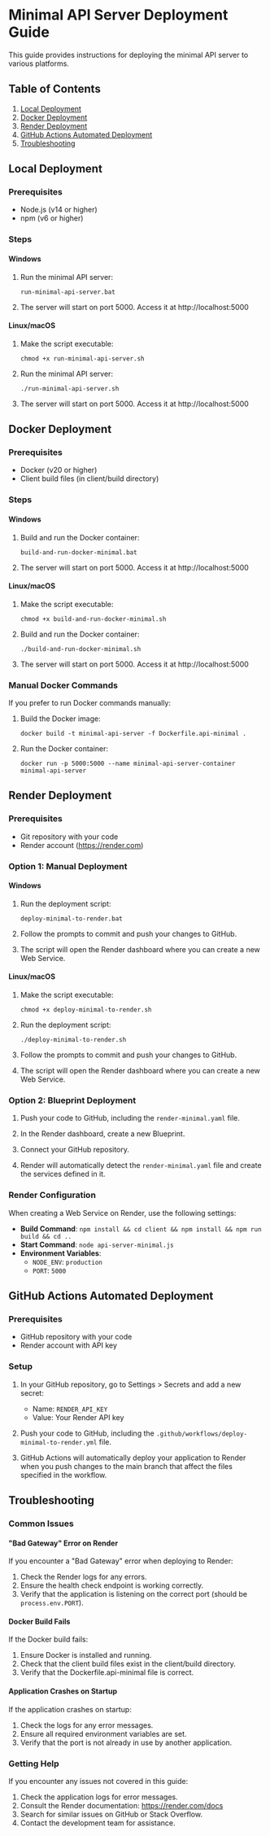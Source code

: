 # Minimal API Server Deployment Guide

This guide provides instructions for deploying the minimal API server to various platforms.

## Table of Contents

1. [Local Deployment](#local-deployment)
2. [Docker Deployment](#docker-deployment)
3. [Render Deployment](#render-deployment)
4. [GitHub Actions Automated Deployment](#github-actions-automated-deployment)
5. [Troubleshooting](#troubleshooting)

## Local Deployment

### Prerequisites

- Node.js (v14 or higher)
- npm (v6 or higher)

### Steps

#### Windows

1. Run the minimal API server:
   ```
   run-minimal-api-server.bat
   ```

2. The server will start on port 5000. Access it at http://localhost:5000

#### Linux/macOS

1. Make the script executable:
   ```
   chmod +x run-minimal-api-server.sh
   ```

2. Run the minimal API server:
   ```
   ./run-minimal-api-server.sh
   ```

3. The server will start on port 5000. Access it at http://localhost:5000

## Docker Deployment

### Prerequisites

- Docker (v20 or higher)
- Client build files (in client/build directory)

### Steps

#### Windows

1. Build and run the Docker container:
   ```
   build-and-run-docker-minimal.bat
   ```

2. The server will start on port 5000. Access it at http://localhost:5000

#### Linux/macOS

1. Make the script executable:
   ```
   chmod +x build-and-run-docker-minimal.sh
   ```

2. Build and run the Docker container:
   ```
   ./build-and-run-docker-minimal.sh
   ```

3. The server will start on port 5000. Access it at http://localhost:5000

### Manual Docker Commands

If you prefer to run Docker commands manually:

1. Build the Docker image:
   ```
   docker build -t minimal-api-server -f Dockerfile.api-minimal .
   ```

2. Run the Docker container:
   ```
   docker run -p 5000:5000 --name minimal-api-server-container minimal-api-server
   ```

## Render Deployment

### Prerequisites

- Git repository with your code
- Render account (https://render.com)

### Option 1: Manual Deployment

#### Windows

1. Run the deployment script:
   ```
   deploy-minimal-to-render.bat
   ```

2. Follow the prompts to commit and push your changes to GitHub.

3. The script will open the Render dashboard where you can create a new Web Service.

#### Linux/macOS

1. Make the script executable:
   ```
   chmod +x deploy-minimal-to-render.sh
   ```

2. Run the deployment script:
   ```
   ./deploy-minimal-to-render.sh
   ```

3. Follow the prompts to commit and push your changes to GitHub.

4. The script will open the Render dashboard where you can create a new Web Service.

### Option 2: Blueprint Deployment

1. Push your code to GitHub, including the `render-minimal.yaml` file.

2. In the Render dashboard, create a new Blueprint.

3. Connect your GitHub repository.

4. Render will automatically detect the `render-minimal.yaml` file and create the services defined in it.

### Render Configuration

When creating a Web Service on Render, use the following settings:

- **Build Command**: `npm install && cd client && npm install && npm run build && cd ..`
- **Start Command**: `node api-server-minimal.js`
- **Environment Variables**:
  - `NODE_ENV`: `production`
  - `PORT`: `5000`

## GitHub Actions Automated Deployment

### Prerequisites

- GitHub repository with your code
- Render account with API key

### Setup

1. In your GitHub repository, go to Settings > Secrets and add a new secret:
   - Name: `RENDER_API_KEY`
   - Value: Your Render API key

2. Push your code to GitHub, including the `.github/workflows/deploy-minimal-to-render.yml` file.

3. GitHub Actions will automatically deploy your application to Render when you push changes to the main branch that affect the files specified in the workflow.

## Troubleshooting

### Common Issues

#### "Bad Gateway" Error on Render

If you encounter a "Bad Gateway" error when deploying to Render:

1. Check the Render logs for any errors.
2. Ensure the health check endpoint is working correctly.
3. Verify that the application is listening on the correct port (should be `process.env.PORT`).

#### Docker Build Fails

If the Docker build fails:

1. Ensure Docker is installed and running.
2. Check that the client build files exist in the client/build directory.
3. Verify that the Dockerfile.api-minimal file is correct.

#### Application Crashes on Startup

If the application crashes on startup:

1. Check the logs for any error messages.
2. Ensure all required environment variables are set.
3. Verify that the port is not already in use by another application.

### Getting Help

If you encounter any issues not covered in this guide:

1. Check the application logs for error messages.
2. Consult the Render documentation: https://render.com/docs
3. Search for similar issues on GitHub or Stack Overflow.
4. Contact the development team for assistance.

